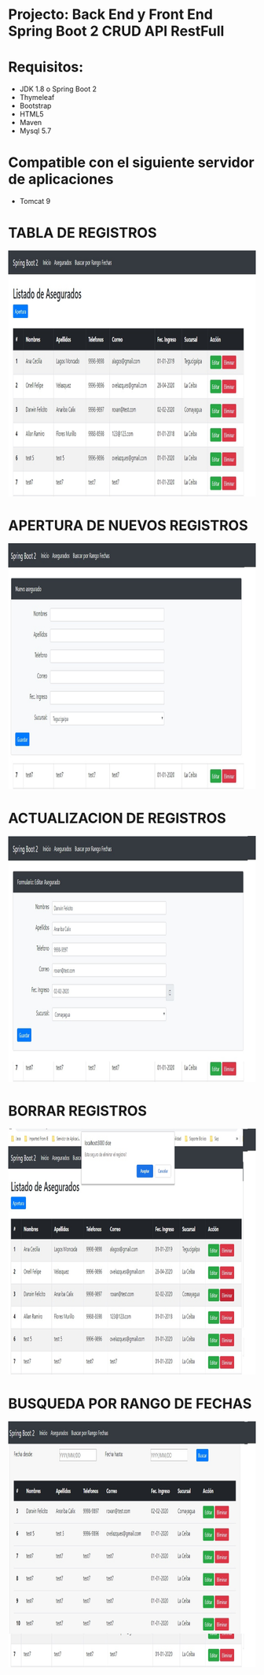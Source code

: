 # Projecto: Back End y Front End Spring Boot 2 CRUD API RestFull

# Requisitos:

- JDK 1.8 o Spring Boot 2
- Thymeleaf
- Bootstrap
- HTML5
- Maven
- Mysql 5.7

# Compatible con el siguiente servidor de aplicaciones
- Tomcat 9

# TABLA DE REGISTROS
<p>
  <img src="https://github.com/arfloreshn/sprintboot2_api_rest/blob/master/src/foto1.jpg" width="100%" height="500" title="Abm de mantenimiento">
</p>

# APERTURA DE NUEVOS REGISTROS
<p>
  <img src="https://github.com/arfloreshn/sprintboot2_api_rest/blob/master/src/foto2.jpg" width="100%" height="500" title="Abm de mantenimiento">
</p>

# ACTUALIZACION DE REGISTROS
<p>
  <img src="https://github.com/arfloreshn/sprintboot2_api_rest/blob/master/src/foto3.jpg" width="100%" height="500" title="Abm de mantenimiento">
</p>

# BORRAR REGISTROS
<p>
  <img src="https://github.com/arfloreshn/sprintboot2_api_rest/blob/master/src/foto4.jpg" width="100%" height="500" title="Abm de mantenimiento">
</p>

# BUSQUEDA POR RANGO DE FECHAS
<p>
  <img src="https://github.com/arfloreshn/sprintboot2_api_rest/blob/master/src/foto5.jpg" width="100%" height="500" title="Abm de mantenimiento">
</p>